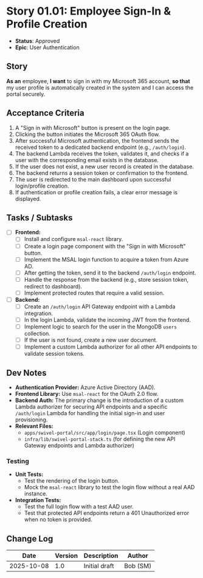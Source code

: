 # Story 01.01: Employee Sign-In & Profile Creation

- **Status**: Approved
- **Epic**: User Authentication

## Story

**As an** employee,
**I want** to sign in with my Microsoft 365 account,
**so that** my user profile is automatically created in the system and I can access the portal securely.

## Acceptance Criteria

1.  A "Sign in with Microsoft" button is present on the login page.
2.  Clicking the button initiates the Microsoft 365 OAuth flow.
3.  After successful Microsoft authentication, the frontend sends the received token to a dedicated backend endpoint (e.g., `/auth/login`).
4.  The backend Lambda receives the token, validates it, and checks if a user with the corresponding email exists in the database.
5.  If the user does not exist, a new user record is created in the database.
6.  The backend returns a session token or confirmation to the frontend.
7.  The user is redirected to the main dashboard upon successful login/profile creation.
8.  If authentication or profile creation fails, a clear error message is displayed.

## Tasks / Subtasks

- [ ] **Frontend:**
  - [ ] Install and configure `msal-react` library.
  - [ ] Create a login page component with the "Sign in with Microsoft" button.
  - [ ] Implement the MSAL login function to acquire a token from Azure AD.
  - [ ] After getting the token, send it to the backend `/auth/login` endpoint.
  - [ ] Handle the response from the backend (e.g., store session token, redirect to dashboard).
  - [ ] Implement protected routes that require a valid session.
- [ ] **Backend:**
  - [ ] Create an `/auth/login` API Gateway endpoint with a Lambda integration.
  - [ ] In the login Lambda, validate the incoming JWT from the frontend.
  - [ ] Implement logic to search for the user in the MongoDB `users` collection.
  - [ ] If the user is not found, create a new user document.
  - [ ] Implement a custom Lambda authorizer for all other API endpoints to validate session tokens.

## Dev Notes

- **Authentication Provider:** Azure Active Directory (AAD).
- **Frontend Library:** Use `msal-react` for the OAuth 2.0 flow.
- **Backend Auth:** The primary change is the introduction of a custom Lambda authorizer for securing API endpoints and a specific `/auth/login` Lambda for handling the initial sign-in and user provisioning.
- **Relevant Files:**
  - `apps/swivel-portal/src/app/login/page.tsx` (Login component)
  - `infra/lib/swivel-portal-stack.ts` (for defining the new API Gateway endpoints and Lambda authorizer)

### Testing

- **Unit Tests:**
  - Test the rendering of the login button.
  - Mock the `msal-react` library to test the login flow without a real AAD instance.
- **Integration Tests:**
  - Test the full login flow with a test AAD user.
  - Test that protected API endpoints return a 401 Unauthorized error when no token is provided.

## Change Log

| Date       | Version | Description   | Author   |
| ---------- | ------- | ------------- | -------- |
| 2025-10-08 | 1.0     | Initial draft | Bob (SM) |
